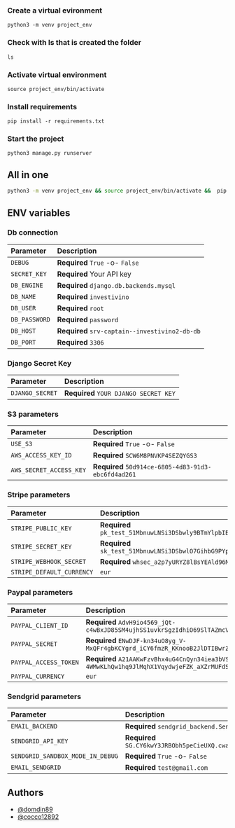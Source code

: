 ### Create a virtual evironment

`python3 -m venv project_env`

### Check with ls that is created the folder

`ls`

### Activate virtual environment

`source project_env/bin/activate`

### Install requirements

`pip install -r requirements.txt`

### Start the project

`python3 manage.py runserver`


## All in one

```bash
python3 -m venv project_env && source project_env/bin/activate &&  pip install -r requirements.txt && python3 manage.py makemigrations && python3 manage.py migrate && python3 manage.py runserver
```

## ENV variables

### Db connection
| Parameter                 | Description                
| :--------------------     | :------------------------- 
| `DEBUG`                   | **Required** `True` -o- `False` 
| `SECRET_KEY`              | **Required** Your API key 
| `DB_ENGINE`               | **Required** `django.db.backends.mysql` 
| `DB_NAME`                 | **Required** `investivino` 
| `DB_USER`                 | **Required** `root` 
| `DB_PASSWORD`             | **Required** `password` 
| `DB_HOST`                 | **Required** `srv-captain--investivino2-db-db` 
| `DB_PORT`                 | **Required** `3306` 


### Django Secret Key
| Parameter                 | Description                
| :--------------------     | :------------------------- 
| `DJANGO_SECRET`                   | **Required** `YOUR DJANGO SECRET KEY` 


### S3 parameters
| Parameter                 | Description                
| :--------------------     | :------------------------- 
| `USE_S3`                  | **Required** `True` -o- `False`
| `AWS_ACCESS_KEY_ID`       | **Required** `SCW6M8PNVKP4SEZQYGS3` 
| `AWS_SECRET_ACCESS_KEY`   | **Required** `50d914ce-6805-4d83-91d3-ebc6fd4ad261` 

### Stripe parameters
| Parameter                 | Description                
| :--------------------     | :------------------------- 
| `STRIPE_PUBLIC_KEY`       | **Required** `pk_test_51MbnuwLNSi3DSbwly9BTmYlpbIBLPjHk005EHcOKlXEiUuyoH13QEOdfgZEFd0c5NnzMJlkYsEUikkPdFqujlqI5003rMeneyl`
| `STRIPE_SECRET_KEY`       | **Required** `sk_test_51MbnuwLNSi3DSbwlO7GihbG9PYpDy1PHn0CL7nxiCYxW7JUyoarCM5DzdMDGdTUuNy8ch7j59BKB0n0fUMWPDS0o00j5MVpce2`
| `STRIPE_WEBHOOK_SECRET`   | **Required** `whsec_a2p7yURYZ8lBsYEAld96M94Z9ZcN18LZ`
| `STRIPE_DEFAULT_CURRENCY` | `eur`

### Paypal parameters
| Parameter                         | Description                
| :--------------------             | :------------------------- 
| `PAYPAL_CLIENT_ID`                | **Required** `AdvH9io4569_jQt-c4wBxJD85SM4ujhSS1uvkrSgzIdhiO69SlTAZmcVIBlJXUzYQ3apJJ28WBFMCBmq`
| `PAYPAL_SECRET`                   | **Required** `ENwDJF-kn34uO8yg_V-MxQFr4gbKCYgrd_iCY6fmzR_KKnooB2JlDTIBwrZ4bYsoh7Nyh0-GTEgbbHAq`
| `PAYPAL_ACCESS_TOKEN`             | **Required** `A21AAKwFzvBhx4uG4CnQyn34iea3bVSLAzda4-4WMwKLhQw1hq9JlMqhX1VqydwjeFZK_aXZrMUFdSM8OJtxruL0eyLcVZZnw`
| `PAYPAL_CURRENCY`                 | `eur`

### Sendgrid parameters
| Parameter                         | Description                
| :--------------------             | :------------------------- 
| `EMAIL_BACKEND`                   | **Required** `sendgrid_backend.SendgridBackend`
| `SENDGRID_API_KEY`                | **Required** `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`
| `SENDGRID_SANDBOX_MODE_IN_DEBUG`  | **Required** `True` -o- `False`
| `EMAIL_SENDGRID`                  | **Required** `test@gmail.com`

## Authors

- [@domdin89](https://www.github.com/domdin89)
- [@cocco12892](https://www.github.com/cocco12892)